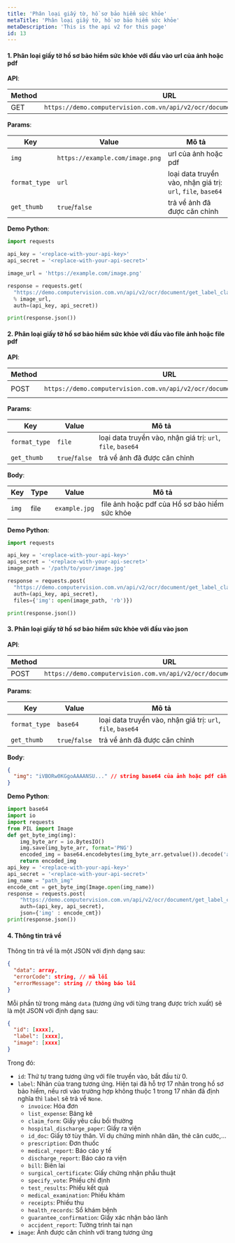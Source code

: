```yaml
---
title: 'Phân loại giấy tờ, hồ sơ bảo hiểm sức khỏe'
metaTitle: 'Phân loại giấy tờ, hồ sơ bảo hiểm sức khỏe'
metaDescription: 'This is the api v2 for this page'
id: 13
---
```


#### 1. Phân loại giấy tờ hồ sơ bảo hiểm sức khỏe với đầu vào url của ảnh hoặc pdf

**API**:

| Method | URL                                                                      |
| ------ | ------------------------------------------------------------------------ |
| GET    | `https://demo.computervision.com.vn/api/v2/ocr/document/get_label_claim` |

**Params**:

| Key           | Value                           | Mô tả                                                       |
| ------------- | ------------------------------- | ----------------------------------------------------------- |
| `img`         | `https://example.com/image.png` | url của ảnh hoặc pdf                                        |
| `format_type` | `url`                           | loại data truyền vào, nhận giá trị: `url`, `file`, `base64` |
| `get_thumb`   | `true`/`false`                  | trả về ảnh đã được căn chỉnh                                |

**Demo Python**:

```python
import requests

api_key = '<replace-with-your-api-key>'
api_secret = '<replace-with-your-api-secret>'

image_url = 'https://example.com/image.png'

response = requests.get(
  "https://demo.computervision.com.vn/api/v2/ocr/document/get_label_claim?img=%s&format_type=url&get_thumb=false"
  % image_url,
  auth=(api_key, api_secret))

print(response.json())

```

#### 2. Phân loại giấy tờ hồ sơ bảo hiểm sức khỏe với đầu vào file ảnh hoặc file pdf

**API**:

| Method | URL                                                                      | content-type          |
| ------ | ------------------------------------------------------------------------ | --------------------- |
| POST   | `https://demo.computervision.com.vn/api/v2/ocr/document/get_label_claim` | `multipart/form-data` |

**Params**:

| Key           | Value          | Mô tả                                                       |
| ------------- | -------------- | ----------------------------------------------------------- |
| `format_type` | `file`         | loại data truyền vào, nhận giá trị: `url`, `file`, `base64` |
| `get_thumb`   | `true`/`false` | trả về ảnh đã được căn chỉnh                                |

**Body**:

| Key   | Type | Value         | Mô tả                                         |
| ----- | ---- | ------------- | --------------------------------------------- |
| `img` | file | `example.jpg` | file ảnh hoặc pdf của Hồ sơ bảo hiểm sức khỏe |

**Demo Python**:

```python
import requests

api_key = '<replace-with-your-api-key>'
api_secret = '<replace-with-your-api-secret>'
image_path = '/path/to/your/image.jpg'

response = requests.post(
  "https://demo.computervision.com.vn/api/v2/ocr/document/get_label_claim?format_type=file&get_thumb=false",
  auth=(api_key, api_secret),
  files={'img': open(image_path, 'rb')})

print(response.json())

```

#### 3. Phân loại giấy tờ hồ sơ bảo hiểm sức khỏe với đầu vào json

**API**:

| Method | URL                                                                      | content-type       |
| ------ | ------------------------------------------------------------------------ | ------------------ |
| POST   | `https://demo.computervision.com.vn/api/v2/ocr/document/get_label_claim` | `application/json` |

**Params**:

| Key           | Value          | Mô tả                                                       |
| ------------- | -------------- | ----------------------------------------------------------- |
| `format_type` | `base64`       | loại data truyền vào, nhận giá trị: `url`, `file`, `base64` |
| `get_thumb`   | `true`/`false` | trả về ảnh đã được căn chỉnh                                |

**Body**:

```json
{
  "img": "iVBORw0KGgoAAAANSU..." // string base64 của ảnh hoặc pdf cần trích xuất
}
```

**Demo Python**:

```python
import base64
import io
import requests
from PIL import Image
def get_byte_img(img):
    img_byte_arr = io.BytesIO()
    img.save(img_byte_arr, format='PNG')
    encoded_img = base64.encodebytes(img_byte_arr.getvalue()).decode('ascii')
    return encoded_img
api_key = '<replace-with-your-api-key>'
api_secret = '<replace-with-your-api-secret>'
img_name = "path_img"
encode_cmt = get_byte_img(Image.open(img_name))
response = requests.post(
    "https://demo.computervision.com.vn/api/v2/ocr/document/get_label_claim?format_type=base64&get_thumb=false",
    auth=(api_key, api_secret),
    json={'img' : encode_cmt})
print(response.json())
```

#### 4. Thông tin trả về

Thông tin trả về là một JSON với định dạng sau:

```json
{
  "data": array,
  "errorCode": string, // mã lỗi
  "errorMessage": string // thông báo lỗi
}
```

Mỗi phần tử trong mảng `data` (tương ứng với từng trang được trích xuất) sẽ là một JSON với định dạng sau:

```json
{
  "id": [xxxx],
  "label": [xxxx],
  "image": [xxxx]
}
```

Trong đó:

- `id`: Thứ tự trang tương ứng với file truyền vào, bắt đầu từ 0.
- `label`: Nhãn của trang tương ứng. Hiện tại đã hỗ trợ 17 nhãn trong hồ sơ bảo hiểm, nếu rơi vào trường hợp không thuộc 1 trong 17 nhãn đã định nghĩa thì `label` sẽ trả về `None`.
  - `invoice`: Hóa đơn
  - `list_expense`: Bảng kê
  - `claim_form`: Giấy yêu cầu bồi thường
  - `hospital_discharge_paper`: Giấy ra viện
  - `id_doc`: Giấy tờ tùy thân. Ví dụ chứng minh nhân dân, thẻ căn cước,...
  - `prescription`: Đơn thuốc
  - `medical_report`: Báo cáo y tế
  - `discharge_report`: Báo cáo ra viện
  - `bill`: Biên lai
  - `surgical_certificate`: Giấy chứng nhận phẫu thuật
  - `specify_vote`: Phiếu chỉ định
  - `test_results`: Phiếu kết quả
  - `medical_examination`: Phiếu khám
  - `receipts`: Phiếu thu
  - `health_records`: Sổ khám bệnh
  - `guarantee_confirmation`: Giấy xác nhận bảo lãnh
  - `accident_report`: Tường trình tai nạn
- `image`: Ảnh được căn chỉnh với trang tương ứng

